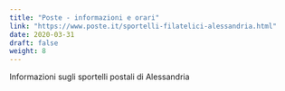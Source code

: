 ```yaml
---
title: "Poste - informazioni e orari"
link: "https://www.poste.it/sportelli-filatelici-alessandria.html"
date: 2020-03-31
draft: false
weight: 8
---
```


Informazioni sugli sportelli postali di Alessandria
